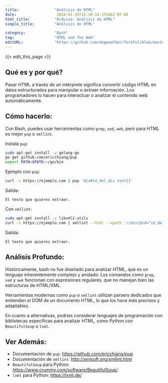```yaml
---
title:                "Análisis de HTML"
date:                  2024-01-20T15:30:14.375462-07:00
html_title:           "Arduino: Análisis de HTML"
simple_title:         "Análisis de HTML"

category:             "Bash"
tag:                  "HTML and the Web"
editURL:              "https://github.com/dogweather/forkful/blob/master/content/es/bash/parsing-html.md"
---
```


{{< edit_this_page >}}

## Qué es y por qué?

Pasar HTML a través de un intérprete significa convertir código HTML en datos estructurados para manipular o extraer información. Los programadores lo hacen para interactuar o analizar el contenido web automáticamente.

## Cómo hacerlo:

Con Bash, puedes usar herramientas como `grep`, `sed`, `awk`, pero para HTML es mejor `pup` o `xmllint`.

Instala `pup`:
```Bash
sudo apt-get install -y golang-go
go get github.com/ericchiang/pup
export PATH=$PATH:~/go/bin
```

Ejemplo con `pup`:
```Bash
curl -s https://ejemplo.com | pup 'div#id_del_div text{}'
```
Salida:
```
El texto que quieres extraer.
```

Con `xmllint`:
```Bash
sudo apt-get install -y libxml2-utils
curl -s https://ejemplo.com | xmllint --html --xpath '//div[@id="id_del_div"]/text()' -
```
Salida:
```
El texto que quieres extraer.
```

## Análisis Profundo:

Históricamente, bash no fue diseñado para analizar HTML, que es un lenguaje inherentemente complejo y anidado. Los comandos como `grep`, `sed` y `awk` funcionan con expresiones regulares, que no manejan bien las estructuras de HTML/XML.

Herramientas modernas como `pup` o `xmllint` utilizan parsers dedicados que entienden el DOM de un documento HTML, lo que los hace más precisos y adaptables.

En cuanto a alternativas, podrías considerar lenguajes de programación con bibliotecas específicas para analizar HTML, como Python con `BeautifulSoup` o `lxml`.

## Ver Además:

- Documentación de `pup`: https://github.com/ericchiang/pup
- Documentación de `xmllint`: http://xmlsoft.org/xmllint.html
- `BeautifulSoup` para Python: https://www.crummy.com/software/BeautifulSoup/
- `lxml` para Python: https://lxml.de/
